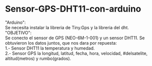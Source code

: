 # Sensor-GPS-DHT11-con-arduino

"Arduino":                                                                                                                                                                                                                                                                                                                          
Se necesita instalar la libreria de Tiny.Gps y la libreria del dht.                                                                                                                                         
                   "OBJETIVO":                                                                                                                                         
Se conecto el sensor de GPS (NEO-6M-1-001) y un sensor DHT11. 
Se obtuvieron los datos juntos, que nos dara por repuesta:                                                                                                             
1.- Sensor DHT11 la temperatura y humedad.                                                                                                                                 
2.- Sensor GPS la longitud, latitud, fecha, hora, velocidad, #delsatelite, altitud(metros) y rumbo(grados). 
